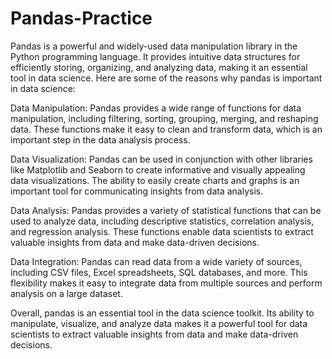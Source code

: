 # Pandas-Practice

Pandas is a powerful and widely-used data manipulation library in the Python programming language. It provides intuitive data structures for efficiently storing, organizing, and analyzing data, making it an essential tool in data science. Here are some of the reasons why pandas is important in data science:

Data Manipulation: Pandas provides a wide range of functions for data manipulation, including filtering, sorting, grouping, merging, and reshaping data. These functions make it easy to clean and transform data, which is an important step in the data analysis process.

Data Visualization: Pandas can be used in conjunction with other libraries like Matplotlib and Seaborn to create informative and visually appealing data visualizations. The ability to easily create charts and graphs is an important tool for communicating insights from data analysis.

Data Analysis: Pandas provides a variety of statistical functions that can be used to analyze data, including descriptive statistics, correlation analysis, and regression analysis. These functions enable data scientists to extract valuable insights from data and make data-driven decisions.

Data Integration: Pandas can read data from a wide variety of sources, including CSV files, Excel spreadsheets, SQL databases, and more. This flexibility makes it easy to integrate data from multiple sources and perform analysis on a large dataset.

Overall, pandas is an essential tool in the data science toolkit. Its ability to manipulate, visualize, and analyze data makes it a powerful tool for data scientists to extract valuable insights from data and make data-driven decisions.
